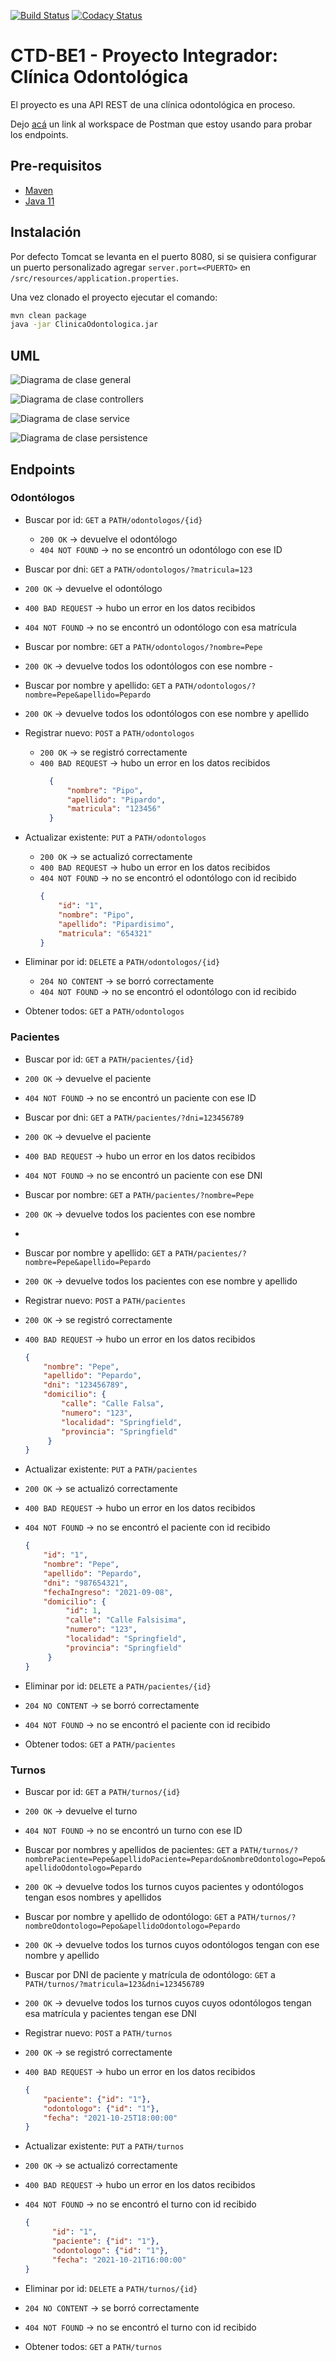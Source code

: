 [![Build Status][build-shield]][build-url]
[![Codacy Status][codacy-shield]][codacy-url]

# CTD-BE1 - Proyecto Integrador: Clínica Odontológica

El proyecto es una API REST de una clínica odontológica en proceso.

Dejo [acá](https://warped-crescent-106069.postman.co/workspace/BackEnd-1~86fad456-7df1-4638-9fa4-89653e0b159b/overview)
un link al workspace de Postman que estoy usando para probar los endpoints.

## Pre-requisitos
-  [Maven](https://maven.apache.org/download.cgi)
-  [Java 11](https://www.oracle.com/java/technologies/downloads/#java11)

## Instalación
Por defecto Tomcat se levanta en el puerto 8080, si se quisiera configurar un puerto personalizado agregar `server.port=<PUERTO>`
en `/src/resources/application.properties`.

Una vez clonado el proyecto ejecutar el comando:
```bash
mvn clean package
java -jar ClinicaOdontologica.jar
```

## UML
![Diagrama de clase general](diagrams/diagrama-de-clase-paquetes.png)

![Diagrama de clase controllers](diagrams/diagrama-de-clase-controller.png)

![Diagrama de clase service](diagrams/diagrama-de-clase-service.png)

![Diagrama de clase persistence](diagrams/diagrama-de-clase-persistence.png)

## Endpoints
### Odontólogos

-  Buscar por id: `GET` a `PATH/odontologos/{id}`
    -  `200 OK` → devuelve el odontólogo
    -  `404 NOT FOUND` → no se encontró un odontólogo con ese ID

-  Buscar por dni: `GET` a `PATH/odontologos/?matricula=123`
  -  `200 OK` → devuelve el odontólogo
  -  `400 BAD REQUEST` → hubo un error en los datos recibidos
  -  `404 NOT FOUND` → no se encontró un odontólogo con esa matrícula

-  Buscar por nombre: `GET` a `PATH/odontologos/?nombre=Pepe`
  -  `200 OK` → devuelve todos los odontólogos con ese nombre
    -
-  Buscar por nombre y apellido: `GET` a `PATH/odontologos/?nombre=Pepe&apellido=Pepardo`
  -  `200 OK` → devuelve todos los odontólogos con ese nombre y apellido

-  Registrar nuevo: `POST` a `PATH/odontologos`
    -  `200 OK` → se registró correctamente
    -  `400 BAD REQUEST` → hubo un error en los datos recibidos
          ```json
            {
                "nombre": "Pipo",
                "apellido": "Pipardo",
                "matricula": "123456"
            }
          ```
        
-  Actualizar existente: `PUT` a `PATH/odontologos`
    -  `200 OK` → se actualizó correctamente
    -  `400 BAD REQUEST` → hubo un error en los datos recibidos
    -  `404 NOT FOUND` → no se encontró el odontólogo con id recibido
          ```json
          {
              "id": "1",
              "nombre": "Pipo",
              "apellido": "Pipardisimo",
              "matricula": "654321"
          }
          ```
        
-  Eliminar por id: `DELETE` a `PATH/odontologos/{id}`
    -  `204 NO CONTENT` → se borró correctamente
    -  `404 NOT FOUND` → no se encontró el odontólogo con id recibido


-  Obtener todos: `GET` a `PATH/odontologos`
  
### Pacientes

-  Buscar por id: `GET` a `PATH/pacientes/{id}`
  -  `200 OK` → devuelve el paciente
  -  `404 NOT FOUND` → no se encontró un paciente con ese ID


- Buscar por dni: `GET` a `PATH/pacientes/?dni=123456789`
- `200 OK` → devuelve el paciente
- `400 BAD REQUEST` → hubo un error en los datos recibidos
- `404 NOT FOUND` → no se encontró un paciente con ese DNI
  
- Buscar por nombre: `GET` a `PATH/pacientes/?nombre=Pepe`
- `200 OK` → devuelve todos los pacientes con ese nombre
-  
-  Buscar por nombre y apellido: `GET` a `PATH/pacientes/?nombre=Pepe&apellido=Pepardo`
  -  `200 OK` → devuelve todos los pacientes con ese nombre y apellido

-  Registrar nuevo: `POST` a `PATH/pacientes`
  -  `200 OK` → se registró correctamente
  -  `400 BAD REQUEST` → hubo un error en los datos recibidos
      ```json
      {
          "nombre": "Pepe",
          "apellido": "Pepardo",
          "dni": "123456789",
          "domicilio": {
              "calle": "Calle Falsa",
              "numero": "123",
              "localidad": "Springfield",
              "provincia": "Springfield"
           }
      }
      ```
    
-  Actualizar existente: `PUT` a `PATH/pacientes`
  -  `200 OK` → se actualizó correctamente
  -  `400 BAD REQUEST` → hubo un error en los datos recibidos
  -  `404 NOT FOUND` → no se encontró el paciente con id recibido
      ```json
      {
          "id": "1",
          "nombre": "Pepe",
          "apellido": "Pepardo",
          "dni": "987654321",
          "fechaIngreso": "2021-09-08",
          "domicilio": {
               "id": 1,
               "calle": "Calle Falsisima",
               "numero": "123",
               "localidad": "Springfield",
               "provincia": "Springfield"
           }
      }
      ```
    
-  Eliminar por id: `DELETE` a `PATH/pacientes/{id}`
  -  `204 NO CONTENT` → se borró correctamente
  -  `404 NOT FOUND` → no se encontró el paciente con id recibido


-  Obtener todos: `GET` a `PATH/pacientes`
  
### Turnos
    
-  Buscar por id: `GET` a `PATH/turnos/{id}`
  -  `200 OK` → devuelve el turno
  -  `404 NOT FOUND` → no se encontró un turno con ese ID
  
-  Buscar por nombres y apellidos de pacientes: `GET` a `PATH/turnos/?nombrePaciente=Pepe&apellidoPaciente=Pepardo&nombreOdontologo=Pepo&apellidoOdontologo=Pepardo`
  -  `200 OK` → devuelve todos los turnos cuyos pacientes y odontólogos tengan esos nombres y apellidos
  
-  Buscar por nombre y apellido de odontólogo: `GET` a `PATH/turnos/?nombreOdontologo=Pepo&apellidoOdontologo=Pepardo`
  -  `200 OK` → devuelve todos los turnos cuyos odontólogos tengan con ese nombre y apellido

-  Buscar por DNI de paciente y matrícula de odontólogo: `GET` a `PATH/turnos/?matricula=123&dni=123456789`
  -  `200 OK` → devuelve todos los turnos cuyos cuyos odontólogos tengan esa matrícula y pacientes tengan ese DNI

-  Registrar nuevo: `POST` a `PATH/turnos`
  -  `200 OK` → se registró correctamente
  -  `400 BAD REQUEST` → hubo un error en los datos recibidos
      ```json
      {
          "paciente": {"id": "1"},
          "odontologo": {"id": "1"},
          "fecha": "2021-10-25T18:00:00"
      }
      ```

-  Actualizar existente: `PUT` a `PATH/turnos`
  -  `200 OK` → se actualizó correctamente
  -  `400 BAD REQUEST` → hubo un error en los datos recibidos
  -  `404 NOT FOUND` → no se encontró el turno con id recibido
       ```json
       {
             "id": "1",
             "paciente": {"id": "1"},
             "odontologo": {"id": "1"},
             "fecha": "2021-10-21T16:00:00"
       }
       ```
    
-  Eliminar por id: `DELETE` a `PATH/turnos/{id}`
  -  `204 NO CONTENT` → se borró correctamente
  -  `404 NOT FOUND` → no se encontró el turno con id recibido


-  Obtener todos: `GET` a `PATH/turnos`


[build-shield]: https://api.travis-ci.org/valva-ro/CTD-BE1-proyecto-integrador.svg?branch=main
[build-url]: https://travis-ci.org/github/valva-ro/CTD-BE1-proyecto-integrador
[codacy-shield]: https://app.codacy.com/project/badge/Grade/bb34433eee9c4d99b800c7280768fc9b
[codacy-url]: https://www.codacy.com/gh/valva-ro/CTD-BE1-proyecto-integrador/dashboard?utm_source=github.com&amp;utm_medium=referral&amp;utm_content=valva-ro/CTD-BE1-proyecto-integrador&amp;utm_campaign=Badge_Grade